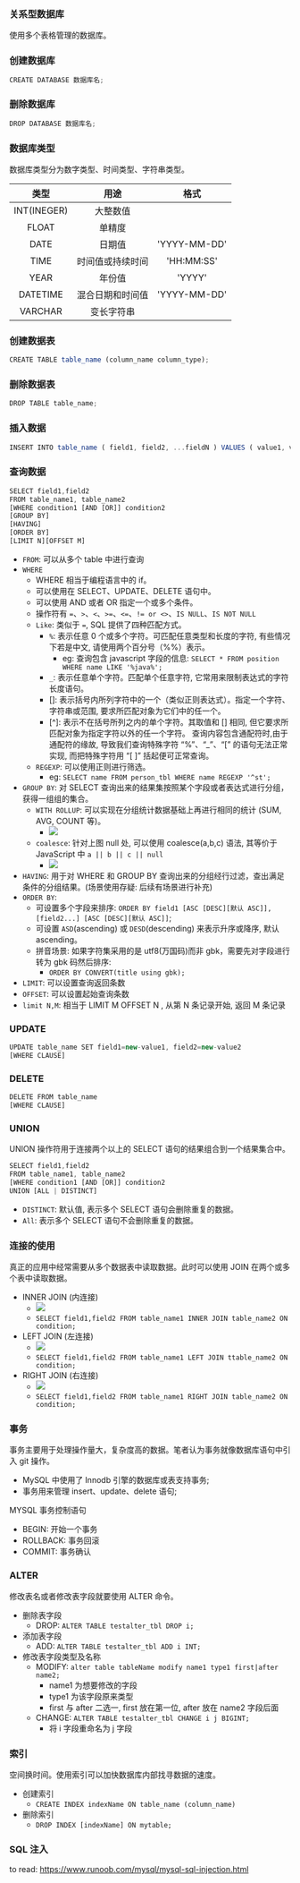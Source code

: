 ### 关系型数据库

使用多个表格管理的数据库。

### 创建数据库

```js
CREATE DATABASE 数据库名;
```

### 删除数据库

```js
DROP DATABASE 数据库名;
```

### 数据库类型

数据库类型分为数字类型、时间类型、字符串类型。

|    类型     |       用途       |     格式     |
| :---------: | :--------------: | :----------: |
| INT(INEGER) |     大整数值     |              |
|    FLOAT    |      单精度      |              |
|    DATE     |      日期值      | 'YYYY-MM-DD' |
|    TIME     | 时间值或持续时间 |  'HH:MM:SS'  |
|    YEAR     |      年份值      |    'YYYY'    |
|  DATETIME   | 混合日期和时间值 | 'YYYY-MM-DD' |
|   VARCHAR   |    变长字符串    |              |

### 创建数据表

```js
CREATE TABLE table_name (column_name column_type);
```

### 删除数据表

```js
DROP TABLE table_name;
```

### 插入数据

```js
INSERT INTO table_name ( field1, field2, ...fieldN ) VALUES ( value1, value2, ...valueN )
```

### 查询数据

```js
SELECT field1,field2
FROM table_name1, table_name2
[WHERE condition1 [AND [OR]] condition2
[GROUP BY]
[HAVING]
[ORDER BY]
[LIMIT N][OFFSET M]
```

* `FROM`: 可以从多个 table 中进行查询
* `WHERE`
  * WHERE 相当于编程语言中的 if。
  * 可以使用在 SELECT、UPDATE、DELETE 语句中。
  * 可以使用 AND 或者 OR 指定一个或多个条件。
  * 操作符有 `=`、`>`、`<`、`>=`、`<=`、`!= or <>`、`IS NULL`、`IS NOT NULL`
  * `Like`: 类似于 `=`, SQL 提供了四种匹配方式。
    * `%`: 表示任意 0 个或多个字符。可匹配任意类型和长度的字符, 有些情况下若是中文, 请使用两个百分号（%%）表示。
      * eg: 查询包含 javascript 字段的信息: `SELECT * FROM position WHERE name LIKE '%java%';`
    * `_`: 表示任意单个字符。匹配单个任意字符, 它常用来限制表达式的字符长度语句。
    * []: 表示括号内所列字符中的一个（类似正则表达式）。指定一个字符、字符串或范围, 要求所匹配对象为它们中的任一个。
    * [^]: 表示不在括号所列之内的单个字符。其取值和 [] 相同, 但它要求所匹配对象为指定字符以外的任一个字符。
    查询内容包含通配符时,由于通配符的缘故, 导致我们查询特殊字符 “%”、“_”、“[” 的语句无法正常实现, 而把特殊字符用 “[ ]” 括起便可正常查询。
  * `REGEXP`: 可以使用正则进行筛选。
    * eg: `SELECT name FROM person_tbl WHERE name REGEXP '^st';`
* `GROUP BY`: 对 SELECT 查询出来的结果集按照某个字段或者表达式进行分组，获得一组组的集合。
  * `WITH ROLLUP`: 可以实现在分组统计数据基础上再进行相同的统计 (SUM, AVG, COUNT 等)。
    * ![](http://with.muyunyun.cn/1d8a95a812f6ffc91d6f5a357fe9755c.jpg)
  * `coalesce`: 针对上图 null 处, 可以使用 coalesce(a,b,c) 语法, 其等价于 JavaScript 中 `a || b || c || null`
    * ![](http://with.muyunyun.cn/8530fc78779c7024f41053a51c160196.jpg)
* `HAVING`: 用于对 WHERE 和 GROUP BY 查询出来的分组经行过滤，查出满足条件的分组结果。(场景使用存疑: 后续有场景进行补充)
* `ORDER BY`:
  * 可设置多个字段来排序: `ORDER BY field1 [ASC [DESC][默认 ASC]], [field2...] [ASC [DESC][默认 ASC]]`;
  * 可设置 `ASD`(ascending) 或 `DESD`(descending) 来表示升序或降序, 默认 ascending。
  * 拼音场景: 如果字符集采用的是 utf8(万国码)而非 gbk，需要先对字段进行转为 gbk 码然后排序:
    * `ORDER BY CONVERT(title using gbk);`
* `LIMIT`: 可以设置查询返回条数
* `OFFSET`: 可以设置起始查询条数
* `limit N,M`: 相当于 LIMIT M OFFSET N , 从第 N 条记录开始, 返回 M 条记录

### UPDATE

```js
UPDATE table_name SET field1=new-value1, field2=new-value2
[WHERE CLAUSE]
```

### DELETE

```js
DELETE FROM table_name
[WHERE CLAUSE]
```

### UNION

UNION 操作符用于连接两个以上的 SELECT 语句的结果组合到一个结果集合中。

```js
SELECT field1,field2
FROM table_name1, table_name2
[WHERE condition1 [AND [OR]] condition2
UNION [ALL | DISTINCT]
```

* `DISTINCT`: 默认值, 表示多个 SELECT 语句会删除重复的数据。
* `All`: 表示多个 SELECT 语句不会删除重复的数据。

### 连接的使用

真正的应用中经常需要从多个数据表中读取数据。此时可以使用 JOIN 在两个或多个表中读取数据。

* INNER JOIN (内连接)
  * ![](http://with.muyunyun.cn/b6fb7c5a37b37586b7c36f7b524294bd.jpg)
  * `SELECT field1,field2 FROM table_name1 INNER JOIN table_name2 ON condition;`
* LEFT JOIN (左连接)
  * ![](http://with.muyunyun.cn/52e7cfa17e2c2ff5983a2ba3c6f3eb8e.jpg)
  * `SELECT field1,field2 FROM table_name1 LEFT JOIN ttable_name2 ON condition;`
* RIGHT JOIN (右连接)
  * ![](http://with.muyunyun.cn/d79d96273e72c6c308ba8744b507f562.jpg)
  * `SELECT field1,field2 FROM table_name1 RIGHT JOIN table_name2 ON condition;`

### 事务

事务主要用于处理操作量大，复杂度高的数据。笔者认为事务就像数据库语句中引入 git 操作。

* MySQL 中使用了 Innodb 引擎的数据库或表支持事务;
* 事务用来管理 insert、update、delete 语句;

MYSQL 事务控制语句

* BEGIN: 开始一个事务
* ROLLBACK: 事务回滚
* COMMIT: 事务确认

### ALTER

修改表名或者修改表字段就要使用 ALTER 命令。

* 删除表字段
  * DROP: `ALTER TABLE testalter_tbl DROP i;`
* 添加表字段
  * ADD: `ALTER TABLE testalter_tbl ADD i INT;`
* 修改表字段类型及名称
  * MODIFY: `alter table tableName modify name1 type1 first|after name2;`
    * name1 为想要修改的字段
    * type1 为该字段原来类型
    * first 与 after 二选一, first 放在第一位, after 放在 name2 字段后面
  * CHANGE: `ALTER TABLE testalter_tbl CHANGE i j BIGINT;`
    * 将 i 字段重命名为 j 字段

### 索引

空间换时间。使用索引可以加快数据库内部找寻数据的速度。

* 创建索引
  * `CREATE INDEX indexName ON table_name (column_name)`
* 删除索引
  * `DROP INDEX [indexName] ON mytable;`

### SQL 注入

to read: https://www.runoob.com/mysql/mysql-sql-injection.html